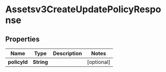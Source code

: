 

# Assetsv3CreateUpdatePolicyResponse


## Properties

| Name | Type | Description | Notes |
|------------ | ------------- | ------------- | -------------|
|**policyId** | **String** |  |  [optional] |



